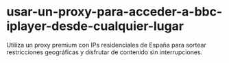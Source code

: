 # usar-un-proxy-para-acceder-a-bbc-iplayer-desde-cualquier-lugar
Utiliza un proxy premium con IPs residenciales de España para sortear restricciones geográficas y disfrutar de contenido sin interrupciones.
